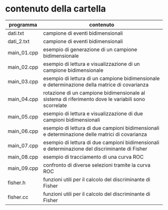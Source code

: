 # contenuto della cartella

   | programma | contenuto |
   | ------------------- | -------------|
   | dati.txt            | campione di eventi bidimensionali |
   | dati_2.txt          | campione di eventi bidimensionali |
   | main_01.cpp         | esempio di generazione di un campione bidimensionale |
   | main_02.cpp         | esempio di lettura e visualizzazione di un campione bidimensionale |
   | main_03.cpp         | esempio di lettura di un campione bidimensionale e determinazione della matrice di covarianza |
   | main_04.cpp         | rotazione di un campione bidimensionale al sistema di riferimento dove le variabili sono scorrelate |
   | main_05.cpp         | esempio di lettura e visualizzazione di due campioni bidimensionali |
   | main_06.cpp         | esempio di lettura di due campioni bidimensionali e determinazione delle matrici di covarianza |
   | main_07.cpp         | esempio di lettura di due campioni bidimensionali e determinazione del discriminante di Fisher |
   | main_08.cpp         | esempio di tracciamento di una curva ROC |
   | main_09.cpp         | confronto di diverse selezioni tramite la curva ROC |
   | fisher.h            | funzioni utili per il calcolo del discriminante di Fisher |
   | fisher.cc           | funzioni utili per il calcolo del discriminante di Fisher |

